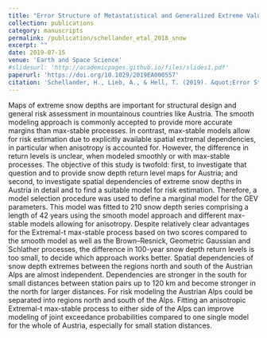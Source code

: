 ```yaml
---
title: "Error Structure of Metastatistical and Generalized Extreme Value Distributions for Modeling Extreme Rainfall in Austria"
collection: publications
category: manuscripts
permalink: /publication/schellander_etal_2018_snow
excerpt: ""
date: 2019-07-15
venue: 'Earth and Space Science'
#slidesurl: 'http://academicpages.github.io/files/slides1.pdf'
paperurl: 'https://doi.org/10.1029/2019EA000557'
citation: 'Schellander, H., Lieb, A., & Hell, T. (2019). &quot;Error Structure of Metastatistical and Generalized Extreme Value Distributions for Modeling Extreme Rainfall in Austria.&quot; <i>Earth and Space Science. 6, 1616–1632.</i>.'
---
```


Maps of extreme snow depths are important for structural design and general risk assessment in mountainous countries like Austria. The smooth modeling approach is commonly accepted to provide more accurate margins than max-stable processes. In contrast, max-stable models allow for risk estimation due to explicitly available spatial extremal dependencies, in particular when anisotropy is accounted for. However, the difference in return levels is unclear, when modeled smoothly or with max-stable processes. The objective of this study is twofold: first, to investigate that question and to provide snow depth return level maps for Austria; and second, to investigate spatial dependencies of extreme snow depths in Austria in detail and to find a suitable model for risk estimation. Therefore, a model selection procedure was used to define a marginal model for the GEV parameters. This model was fitted to 210 snow depth series comprising a length of 42 years using the smooth model approach and different max-stable models allowing for anisotropy. Despite relatively clear advantages for the Extremal-t max-stable process based on two scores compared to the smooth model as well as the Brown–Resnick, Geometric Gaussian and Schlather processes, the difference in 100-year snow depth return levels is too small, to decide which approach works better. Spatial dependencies of snow depth extremes between the regions north and south of the Austrian Alps are almost independent. Dependencies are stronger in the south for small distances between station pairs up to 120 km and become stronger in the north for larger distances. For risk modeling the Austrian Alps could be separated into regions north and south of the Alps. Fitting an anisotropic Extremal-t max-stable process to either side of the Alps can improve modeling of joint exceedance probabilities compared to one single model for the whole of Austria, especially for small station distances.